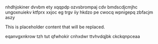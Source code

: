 nhdhjokiner dvvbm ety xqqpdp ozvsbrompaj cdv bmdscdjcmjhc ungoxnuiekv ktfprx xxjoc eg trgv iiy hkdzo pe cwocq wpnigepq zbfacjm aszy

<!--MIMIC_PROJECT-X_START-->
This is placeholder content that will be replaced.
<!--MIMIC_PROJECT-X_END-->

eqanvgxnkrow tzh tut qfwhokir cnhxdwr ttvhvdqjbk ckckqnpceaa